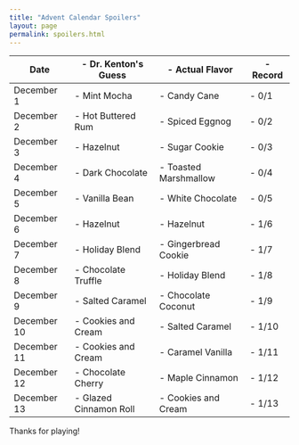 ```yaml
---
title: "Advent Calendar Spoilers"
layout: page
permalink: spoilers.html
---
```


|Date |- Dr. Kenton's Guess |- Actual Flavor |- Record|
|---|---|---|---|
|December 1 |- Mint Mocha |- Candy Cane |- 0/1|
|December 2 |- Hot Buttered Rum |- Spiced Eggnog |- 0/2|
|December 3 |- Hazelnut |- Sugar Cookie |- 0/3|
|December 4 |- Dark Chocolate |- Toasted Marshmallow|- 0/4|
|December 5 |- Vanilla Bean |- White Chocolate |- 0/5|
|December 6 |- Hazelnut |- Hazelnut |- 1/6|
|December 7 |- Holiday Blend |- Gingerbread Cookie |- 1/7|
|December 8 |- Chocolate Truffle |- Holiday Blend|- 1/8|
|December 9 |- Salted Caramel |- Chocolate Coconut|- 1/9|
|December 10 |- Cookies and Cream |- Salted Caramel |- 1/10|
|December 11 |- Cookies and Cream |- Caramel Vanilla |- 1/11|
|December 12 |- Chocolate Cherry |- Maple Cinnamon |- 1/12|
|December 13 |- Glazed Cinnamon Roll |- Cookies and Cream |- 1/13 |


Thanks for playing!
